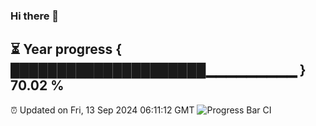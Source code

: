 ### Hi there 👋
⏳ Year progress { █████████████████████▁▁▁▁▁▁▁▁▁ } 70.02 %
---
⏰ Updated on Fri, 13 Sep 2024 06:11:12 GMT
![Progress Bar CI](https://github.com/Moyi321/Moyi321/workflows/Progress%20Bar%20CI/badge.svg)
